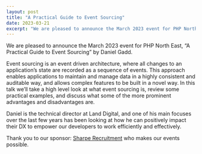 ```yaml
---
layout: post
title: "A Practical Guide to Event Sourcing"
date: 2023-03-21
excerpt: "We are pleased to announce the March 2023 event for PHP North East, &#8220;A Practical Guide to Event Sourcing&#8221; by Daniel Gadd."
---
```

We are pleased to announce the March 2023 event for PHP North East, “A Practical Guide to Event Sourcing” by Daniel Gadd.

Event sourcing is an event driven architecture, where all changes to an application’s state are recorded as a sequence of events. This approach enables applications to maintain and manage data in a highly consistent and auditable way, and allows complex features to be built in a novel way. In this talk we’ll take a high level look at what event sourcing is, review some practical examples, and discuss what some of the more prominent advantages and disadvantages are.

Daniel is the technical director at Land Digital, and one of his main focuses over the last few years has been looking at how he can positively impact their DX to empower our developers to work efficiently and effectively.

Thank you to our sponsor: [Sharpe Recruitment](https://www.sharperecruitment.co.uk/) who makes our events possible.
